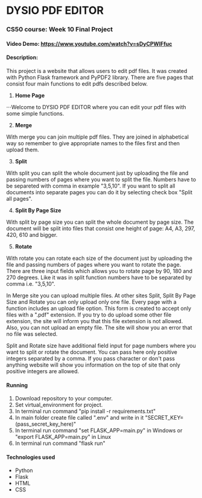 # DYSIO PDF EDITOR
### CS50 course: Week 10 Final Project

#### Video Demo: https://www.youtube.com/watch?v=sDyCPWlFfuc
#### Description:

This project is a website that allows users to edit pdf files. 
It was created with Python Flask framework and PyPDF2 library.
There are five pages that consist four main functions to edit pdfs described below.

1. **Home Page**

⋅⋅⋅Welcome to DYSIO PDF EDITOR where you can edit your pdf files with some simple functions.

2. **Merge**

<p>With merge you can join multiple pdf files. They are joined in alphabetical way so remember to give appropriate names to the files first and then upload them.</p>

3. **Split**
<p>With split you can split the whole document just by uploading the file and passing numbers of pages where you want to split the file. Numbers have to be separeted with comma in example "3,5,10". If you want to split all documents into separate pages you can do it by selecting check box "Split all pages".</p> 

4. **Split By Page Size**
<p>With split by page size you can split the whole document by page size. The document will be split into files that consist one height of page: A4, A3, 297, 420, 610 and bigger.</p>

5. **Rotate**
<p>With rotate you can rotate each size of the document just by uploading the file and passing numbers of pages where you want to rotate the page. There are three input fields which allows you to rotate page by 90, 180 and 270 degrees. Like it was in split function numbers have to be separated by comma i.e. "3,5,10".</p> 

In Merge site you can upload multiple files. At other sites Split, Split By Page Size and Rotate you can only upload only one file. Every page with a function includes an upload file option. This form is created to accept only files with a ".pdf" extension.
If you try to do upload some other file extension, the site will inform you that this file extension is not allowed. Also, you can not upload an empty file. The site will show you an error that no file was selected.

Split and Rotate size have additional field input for page numbers where you want to split or rotate the document. You can pass here only positive integers separated by a comma. If you pass character or don't pass anything website will show you information on the top of site that only positive integers are allowed.

#### Running 
1. Download repository to your computer.
1. Set virtual_environment for project.
1. In terminal run command "pip install -r requirements.txt"
1. In main folder create file called ".env" and write in it "SECRET_KEY=(pass_secret_key_here)"
1. In terminal run command "set FLASK_APP=main.py" in Windows or "export FLASK_APP=main.py" in Linux
1. In terminal run command "flask run"

#### Technologies used
 - Python
 - Flask
 - HTML
 - CSS